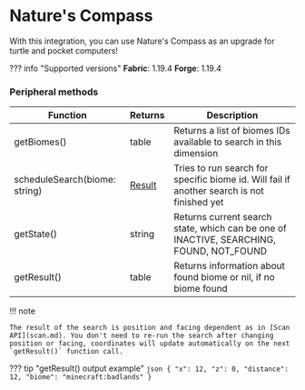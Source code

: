 # Nature's Compass

With this integration, you can use Nature's Compass as an upgrade for turtle and pocket computers!

??? info "Supported versions"
    **Fabric**: 1.19.4
    **Forge**: 1.19.4

### Peripheral methods

| Function                      | Returns                          | Description                                                                                |
|-------------------------------|----------------------------------|--------------------------------------------------------------------------------------------|
| getBiomes()                   | table                            | Returns a list of biomes IDs available to search in this dimension                            |
| scheduleSearch(biome: string) | [Result](introduction.md#result) | Tries to run search for specific biome id. Will fail if another search is not finished yet |
| getState()                    | string                           | Returns current search state, which can be one of INACTIVE, SEARCHING, FOUND, NOT_FOUND         |
| getResult()                   | table                            | Returns information about found biome or nil, if no biome found                            |

!!! note

    The result of the search is position and facing dependent as in [Scan API](scan.md). You don't need to re-run the search after changing position or facing, coordinates will update automatically on the next `getResult()` function call.

??? tip "getResult() output example"
    ```json
    {
        "x": 12,
        "z": 0,
        "distance": 12,
        "biome": "minecraft:badlands"
    }
    ```
